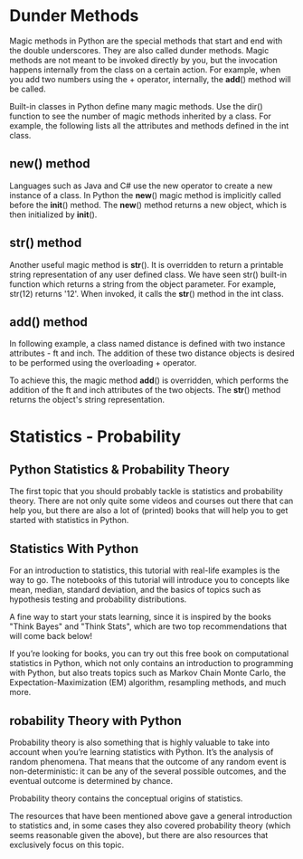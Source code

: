 # Dunder Methods
Magic methods in Python are the special methods that start and end with the double underscores. They are also called dunder methods. Magic methods are not meant to be invoked directly by you, but the invocation happens internally from the class on a certain action. For example, when you add two numbers using the + operator, internally, the __add__() method will be called.

Built-in classes in Python define many magic methods. Use the dir() function to see the number of magic methods inherited by a class. For example, the following lists all the attributes and methods defined in the int class.

## __new__() method
Languages such as Java and C# use the new operator to create a new instance of a class. In Python the __new__() magic method is implicitly called before the __init__() method. The __new__() method returns a new object, which is then initialized by __init__().

## __str__() method
Another useful magic method is __str__(). It is overridden to return a printable string representation of any user defined class. We have seen str() built-in function which returns a string from the object parameter. For example, str(12) returns '12'. When invoked, it calls the __str__() method in the int class.

## __add__() method
In following example, a class named distance is defined with two instance attributes - ft and inch. The addition of these two distance objects is desired to be performed using the overloading + operator.

To achieve this, the magic method __add__() is overridden, which performs the addition of the ft and inch attributes of the two objects. The __str__() method returns the object's string representation.

# Statistics - Probability
## Python Statistics & Probability Theory
The first topic that you should probably tackle is statistics and probability theory. There are not only quite some videos and courses out there that can help you, but there are also a lot of (printed) books that will help you to get started with statistics in Python.

## Statistics With Python  

For an introduction to statistics, this tutorial with real-life examples is the way to go. The notebooks of this tutorial will introduce you to concepts like mean, median, standard deviation, and the basics of topics such as hypothesis testing and probability distributions.

A fine way to start your stats learning, since it is inspired by the books "Think Bayes" and "Think Stats", which are two top recommendations that will come back below!

If you’re looking for books, you can try out this free book on computational statistics in Python, which not only contains an introduction to programming with Python, but also treats topics such as Markov Chain Monte Carlo, the Expectation-Maximization (EM) algorithm, resampling methods, and much more.

## robability Theory with Python

Probability theory is also something that is highly valuable to take into account when you’re learning statistics with Python. It’s the analysis of random phenomena. That means that the outcome of any random event is non-deterministic: it can be any of the several possible outcomes, and the eventual outcome is determined by chance.

Probability theory contains the conceptual origins of statistics.

The resources that have been mentioned above gave a general introduction to statistics and, in some cases they also covered probability theory (which seems reasonable given the above), but there are also resources that exclusively focus on this topic.
